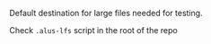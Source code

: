 Default destination for large files needed for testing.

Check `.alus-lfs` script in the root of the repo
